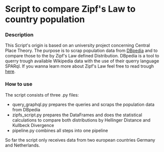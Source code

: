 # Script to compare Zipf's Law to country population

### Description

This Script's origin is based on an university project concerning Central Place Theory.
The purpose is to scrap population data from [DBpedia](https://www.dbpedia.org/) and to compare those to the by Zipf's Law defined Distribution.
DBpedia is a tool to querry trough available Wikipedia data with the use of their querry language SPARql.
If you wanna learn more about Zipf's Law feel free to read trough [here](https://en.wikipedia.org/wiki/Zipf%27s_law).

### How to use

The script consists of three .py files: 
- query_graphql.py prepares the queries and scraps the population data from DBpedia 
- zipfs_script.py prepares the DataFrames and does the statistical calculations to compare both distributions by Hellinger Distance and Kullbeck Divergence
- pipeline.py combines all steps into one pipeline

So far the script only receives data from two european countries Germany and Netherlands. 